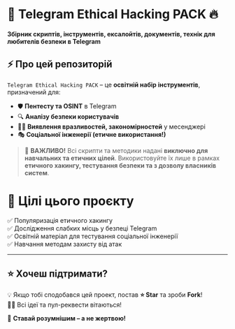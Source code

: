 # 🚀 Telegram Ethical Hacking PACK 🔥  
**Збірник скриптів, інструментів, ексалойтів, документів, технік для любителів безпеки в Telegram**  

## ⚡ Про цей репозиторій  
`Telegram Ethical Hacking PACK` – це **освітній набір інструментів**, призначений для:
- 🛡️ **Пентесту та OSINT** в Telegram  
- 🔍 **Аналізу безпеки користувачів**  
- 🕵️‍♂️ **Виявлення вразливостей, закономірностей** у месенджері  
- 🎭 **Соціальної інженерії (етичне використання!)**  

> 🚨 **ВАЖЛИВО!** Всі скрипти та методики надані **виключно для навчальних та етичних цілей**. Використовуйте їх лише в рамках **етичного хакингу, тестування безпеки та з дозволу власників систем**. 

# 🎯 Цілі цього проєкту  

✅ Популяризація етичного хакингу  
✅ Дослідження слабких місць у безпеці Telegram  
✅ Освітній матеріал для тестування соціальної інженерії  
✅ Навчання методам захисту від атак

---

## ⭐ Хочеш підтримати?  

💡 Якщо тобі сподобався цей проект, постав **⭐ Star** та зроби **Fork**!  
👨‍💻 Всі ідеї та пул-реквести вітаються!  

🚀 **Ставай розумнішим – а не жертвою!**  
